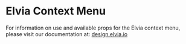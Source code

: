 # Elvia Context Menu

For information on use and available props for the Elvia context menu, please visit our documentation at:
<a href="https://design.elvia.io/components/context-menu#Overview">design.elvia.io</a>
